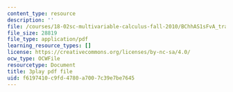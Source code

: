 ```yaml
---
content_type: resource
description: ''
file: /courses/18-02sc-multivariable-calculus-fall-2010/BChhAS1sFvA_transcript.pdf
file_size: 28819
file_type: application/pdf
learning_resource_types: []
license: https://creativecommons.org/licenses/by-nc-sa/4.0/
ocw_type: OCWFile
resourcetype: Document
title: 3play pdf file
uid: f6197410-c9fd-4780-a700-7c39e7be7645
---
```

